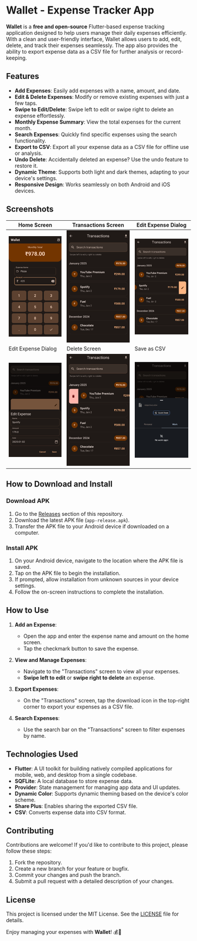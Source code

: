 # Wallet - Expense Tracker App

**Wallet** is a **free and open-source** Flutter-based expense tracking application designed to help users manage their daily expenses efficiently. With a clean and user-friendly interface, Wallet allows users to add, edit, delete, and track their expenses seamlessly. The app also provides the ability to export expense data as a CSV file for further analysis or record-keeping.


## Features

- **Add Expenses**: Easily add expenses with a name, amount, and date.
- **Edit & Delete Expenses**: Modify or remove existing expenses with just a few taps.
- **Swipe to Edit/Delete**: Swipe left to edit or swipe right to delete an expense effortlessly.
- **Monthly Expense Summary**: View the total expenses for the current month.
- **Search Expenses**: Quickly find specific expenses using the search functionality.
- **Export to CSV**: Export all your expense data as a CSV file for offline use or analysis.
- **Undo Delete**: Accidentally deleted an expense? Use the undo feature to restore it.
- **Dynamic Theme**: Supports both light and dark themes, adapting to your device's settings.
- **Responsive Design**: Works seamlessly on both Android and iOS devices.



## Screenshots

| Home Screen | Transactions Screen | Edit Expense Dialog |
|-------------|---------------------|---------------------|
| ![Home Screen](screenshots/home.png) | ![Transactions Screen](screenshots/transactions.png) | ![Edit Expense Dialog](screenshots/edit.png) |
| Edit Expense Dialog | Delete Screen | Save as CSV |
| ![Edit Expense Dialog](screenshots/editWindow.png) | ![Delete Screen](screenshots/delete.png) | ![Save as CSV](screenshots/saveAsCSV.png) |




## How to Download and Install

### Download APK
1. Go to the [Releases](https://github.com/dreamcatcher45/wallet/releases) section of this repository.
2. Download the latest APK file (`app-release.apk`).
3. Transfer the APK file to your Android device if downloaded on a computer.

### Install APK
1. On your Android device, navigate to the location where the APK file is saved.
2. Tap on the APK file to begin the installation.
3. If prompted, allow installation from unknown sources in your device settings.
4. Follow the on-screen instructions to complete the installation.



## How to Use

1. **Add an Expense**:
   - Open the app and enter the expense name and amount on the home screen.
   - Tap the checkmark button to save the expense.

2. **View and Manage Expenses**:
   - Navigate to the "Transactions" screen to view all your expenses.
   - **Swipe left to edit** or **swipe right to delete** an expense.

3. **Export Expenses**:
   - On the "Transactions" screen, tap the download icon in the top-right corner to export your expenses as a CSV file.

4. **Search Expenses**:
   - Use the search bar on the "Transactions" screen to filter expenses by name.



## Technologies Used

- **Flutter**: A UI toolkit for building natively compiled applications for mobile, web, and desktop from a single codebase.
- **SQFLite**: A local database to store expense data.
- **Provider**: State management for managing app data and UI updates.
- **Dynamic Color**: Supports dynamic theming based on the device's color scheme.
- **Share Plus**: Enables sharing the exported CSV file.
- **CSV**: Converts expense data into CSV format.


## Contributing

Contributions are welcome! If you'd like to contribute to this project, please follow these steps:

1. Fork the repository.
2. Create a new branch for your feature or bugfix.
3. Commit your changes and push the branch.
4. Submit a pull request with a detailed description of your changes.


## License

This project is licensed under the MIT License. See the [LICENSE](LICENSE) file for details.


Enjoy managing your expenses with **Wallet**! 💰📱
